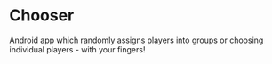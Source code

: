 # Chooser
Android app which randomly assigns players into groups or choosing individual players - with your fingers! <br>

